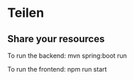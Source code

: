 # Teilen
## Share your resources

To run the backend:
mvn spring:boot run

To run the frontend:
npm run start
